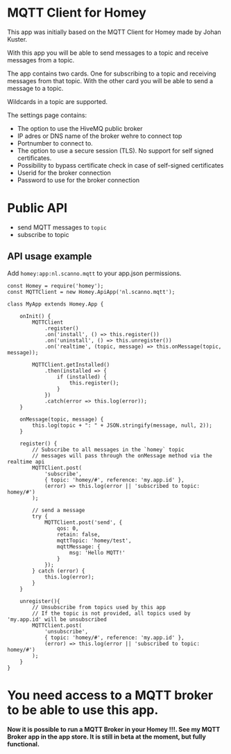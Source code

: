 # MQTT Client for Homey

This app was initially based on the MQTT Client for Homey made by Johan Kuster.

With this app you will be able to send messages to a topic and receive messages from a topic.

The app contains two cards. One for subscribing to a topic and receiving messages from that topic.
With the other card you will be able to send a message to a topic.

Wildcards in a topic are supported.

The settings page contains:
- The option to use the HiveMQ public broker
- IP adres or DNS name of the broker wehre to connect top
- Portnumber to connect to.
- The option to use a secure session (TLS). No support for self signed certificates.
- Possibility to bypass certificate check in case of self-signed certificates
- Userid for the broker connection
- Password to use for the broker connection

# Public API

- send MQTT messages to `topic`
- subscribe to topic

## API usage example
Add `homey:app:nl.scanno.mqtt` to your app.json permissions.

```
const Homey = require('homey');
const MQTTClient = new Homey.ApiApp('nl.scanno.mqtt');

class MyApp extends Homey.App {

    onInit() {
        MQTTClient
            .register()
            .on('install', () => this.register())
            .on('uninstall', () => this.unregister())
            .on('realtime', (topic, message) => this.onMessage(topic, message));
        
        MQTTClient.getInstalled()
            .then(installed => {
                if (installed) {
                    this.register();
                }
            })
            .catch(error => this.log(error));
    }

    onMessage(topic, message) {
        this.log(topic + ": " + JSON.stringify(message, null, 2));
    }

    register() {
        // Subscribe to all messages in the `homey` topic
        // messages will pass through the onMessage method via the realtime api
        MQTTClient.post(
            'subscribe', 
            { topic: 'homey/#', reference: 'my.app.id' }, 
            (error) => this.log(error || 'subscribed to topic: homey/#')
        );

        // send a message
        try {
            MQTTClient.post('send', {
                qos: 0,
                retain: false,
                mqttTopic: 'homey/test',
                mqttMessage: {
                    msg: 'Hello MQTT!'
                }
            });
        } catch (error) {
            this.log(error);
        }
    }

    unregister(){
        // Unsubscribe from topics used by this app
        // If the topic is not provided, all topics used by 'my.app.id' will be unsubscribed
        MQTTClient.post(
            'unsubscribe', 
            { topic: 'homey/#', reference: 'my.app.id' }, 
            (error) => this.log(error || 'subscribed to topic: homey/#')
        );
    }
}
```

# You need access to a MQTT broker to be able to use this app.

#### Now it is possible to run a MQTT Broker in your Homey !!!. See my MQTT Broker app in the app store. It is still in beta at the moment, but fully functional.
